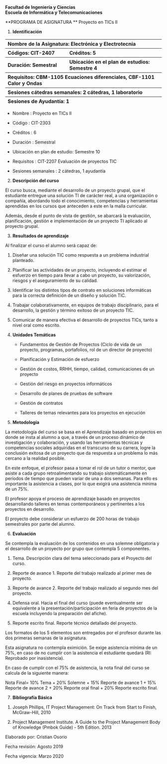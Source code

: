 **Facultad de Ingeniería y Ciencias  
Escuela de Informática y Telecomunicaciones**

**PROGRAMA DE ASIGNATURA  **
Proyecto en TICs II

1.  **Identificación**

<table>
<colgroup>
<col style="width: 39%" />
<col style="width: 60%" />
</colgroup>
<thead>
<tr>
<th colspan="2" style="text-align: left;">Nombre de la Asignatura:
Electrónica y Electrotecnia</th>
</tr>
<tr>
<th style="text-align: left;">Códigos: CIT-2407</th>
<th style="text-align: left;">Créditos: 5</th>
</tr>
<tr>
<th style="text-align: left;">Duración: Semestral</th>
<th style="text-align: left;">Ubicación en el plan de estudios: Semestre
4</th>
</tr>
<tr>
<th colspan="2" style="text-align: left;">Requisitos: CBM-1105
Ecuaciones diferenciales, CBF-1101 Calor y Ondas</th>
</tr>
<tr>
<th colspan="2" style="text-align: left;">Sesiones cátedras semanales: 2
cátedras, 1 laboratorio</th>
</tr>
<tr>
<th colspan="2" style="text-align: left;">Sesiones de Ayudantía: 1</th>
</tr>
</thead>
<tbody>
</tbody>
</table>

- Nombre : Proyecto en TICs II

- Código : CIT-2303

- Créditos : 6

- Duración : Semestral

- Ubicación en plan de estudio: Semestre 10

- Requisitos : CIT-2207 Evaluación de proyectos TIC

- Sesiones semanales : 2 cátedras, 1 ayudantía

2.  **Descripción del curso**

El curso busca, mediante el desarrollo de un proyecto grupal, que el
estudiante entregue una solución TI de carácter real, a una organización
o compañía, abordando todo el conocimiento, competencias y herramientas
aprendidas en los cursos que anteceden a este en la malla curricular.

Además, desde el punto de vista de gestión, se abarcará la evaluación,
planificación, gestión e implementación de un proyecto TI aplicado al
proyecto grupal.

3.  **Resultados de aprendizaje**

Al finalizar el curso el alumno será capaz de:

1.  <span class="mark">Diseñar una solución TIC como respuesta a un
    problema industrial planteado.</span>

2.  <span class="mark">Planificar las actividades de un proyecto,
    incluyendo el estimar el esfuerzo en tiempo para llevar a cabo un
    proyecto, su valorización, riesgos y el aseguramiento de su
    calidad.</span>

3.  <span class="mark">Identificar los distintos tipos de contrato en
    soluciones informáticas para la correcta definición de un diseño y
    solución TIC.</span>

4.  <span class="mark">Trabajar colaborativamente, en equipos de trabajo
    disciplinario, para el desarrollo, la gestión y término exitoso de
    un proyecto TIC.</span>

5.  <span class="mark">Comunicar de manera efectiva el desarrollo de
    proyectos TICs, tanto a nivel oral como escrito.</span>

<!-- -->

4.  **Unidades Temáticas**

    - Fundamentos de Gestión de Proyectos (Ciclo de vida de un proyecto,
      programas, portafolios, rol de un director de proyecto)

    - Planificación y Estimación de esfuerzo

    - Gestión de costos, RRHH, tiempo, calidad, comunicaciones de un
      proyecto

    - Gestión del riesgo en proyectos informáticos

    - Desarrollo de planes de pruebas de software

    - Gestión de contratos

    - Talleres de temas relevantes para los proyectos en ejecución

5.  **Metodología**

La metodología del curso se basa en el Aprendizaje basado en proyectos
en donde se insta al alumno a que, a través de un proceso dinámico de
investigación y colaboración, y usando las herramientas técnicas y
competencias sociales adquiridas en el transcurso de su carrera, logre
la conclusión exitosa de un proyecto que da respuesta a un problema lo
más cercano a la realidad posible.

En este enfoque, el profesor pasa a tomar el rol de un tutor o mentor,
que asiste a cada grupo retroalimentando su trabajo sistemáticamente en
períodos de tiempo que pueden variar de una a dos semanas. Para ello es
importante la asistencia a clases, por lo que exigirá una asistencia
mínima de un 75%.

El profesor apoya el proceso de aprendizaje basado en proyectos
desarrollando talleres en temas contemporáneos y pertinentes a los
proyectos en desarrollo.

El proyecto debe considerar un esfuerzo de 200 horas de trabajo
semestrales por parte del alumno.

6.  **Evaluación**

Se contempla la evaluación de los contenidos en una solemne obligatoria
y el desarrollo de un proyecto por grupo que contempla 5 componentes.

1.  Tema. Descripción clara del tema seleccionado para el Proyecto del
    curso.

2.  Reporte de avance 1. Reporte del trabajo realizado al primer mes de
    proyecto.

3.  Reporte de avance 2. Reporte del trabajo realizado al segundo mes
    del proyecto.

4.  Defensa oral. Hacia el final del curso (puede eventualmente ser
    equivalente a la presentación/participación en feria de proyectos de
    la escuela incluyendo la preparación del afiche).

5.  Reporte escrito final. Reporte técnico detallado del proyecto.

Los formatos de los 5 elementos son entregados por el profesor durante
las dos primeras semanas de la asignatura.

Esta asignatura no contempla eximición. Se exige asistencia mínima de un
75%, en caso de no cumplir con la asistencia el estudiante quedará (RI:
Reprobado por inasistencia).

En caso de cumplir con el 75% de asistencia, la nota final del curso se
calcula de la siguiente manera:

Nota Final= 10% Tema + 20% Solemne + 15% Reporte de avance 1 + 15%
Reporte de avance 2 + 20% Reporte oral final + 20% Reporte escrito
final.

7.  **Bibliografía Básica**

<!-- -->

1.  Joseph Phillips, IT Project Management: On Track from Start to
    Finish, McGraw-Hill, 2010

2.  Project Management Institute. A Guide to the Project Management Body
    of Knowledge (Pmbok Guide) - 5th Edition. 2013

Elaborado por: Cristian Osorio

Fecha revisión: Agosto 2019

Fecha vigencia: Marzo 2020
